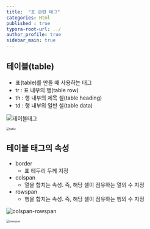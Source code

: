 ```yaml
---
title:  "표 관련 태그"
categories: Html
published : true
typora-root-url: ../
author_profile: true
sidebar_main: true
---
```

## 테이블(table)
- 표(table)를 만들 때 사용하는 태그
- tr : 표 내부의 행(table row)
- th : 행 내부의 제목 셀(table heading)
- td : 행 내부의 일반 셀(table data)

![테이블태그](/images/2023-07-31-표관련태그/테이블태그.gif)

<script src="https://gist.github.com/qwp0/6e1bf31d85f032a7ffb30109f0b5327e.js"></script>

<img src="/images/2023-07-31-표관련태그/table.png" alt="table" style="zoom:50%;" />

## 테이블 태그의 속성

- border
  - 표 테두리 두께 지정
- colspan
  - 열을 합치는 속성. 즉, 해당 셀이 점유하는 열의 수 지정 
- rowspan
  - 행을 합치는 속성. 즉, 해당 셀이 점유하는 행의 수 지정

![colspan-rowspan](/images/2023-07-31-표관련태그/colspan-rowspan.png)

<script src="https://gist.github.com/qwp0/4bc4300be0111d53bb281ad995802545.js"></script>

<img src="/images/2023-07-31-표관련태그/rowspan-0866763.png" alt="rowspan" style="zoom:50%;" />